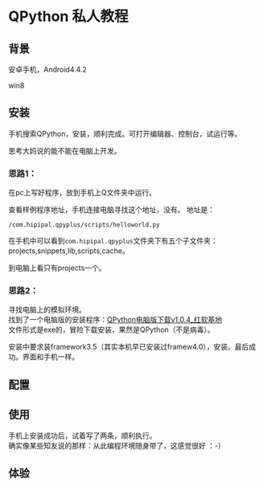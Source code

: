 # QPython 私人教程

## 背景

安卓手机，Android4.4.2  

win8

## 安装

手机搜索QPython，安装，顺利完成。可打开编辑器、控制台，试运行等。  

思考大妈说的能不能在电脑上开发。  

### 思路1：  
在pc上写好程序，放到手机上Q文件夹中运行。  

查看样例程序地址，手机连接电脑寻找这个地址，没有。 
地址是：

    /com.hipipal.qpyplus/scripts/helloworld.py

在手机中可以看到`com.hipipal.qpyplus`文件夹下有五个子文件夹： projects,snippets,lib,scripts,cache。  

到电脑上看只有projects一个。  

### 思路2：  
寻找电脑上的模拟环境。  
找到了一个电脑版的安装程序：[QPython电脑版下载v1.0.4_红软基地](http://www.rsdown.cn/down/37910.html)   
文件形式是exe的，冒险下载安装，果然是QPython（不是病毒）。  

安装中要求装framework3.5（其实本机早已安装过framew4.0），安装。最后成功。界面和手机一样。  

## 配置

## 使用

手机上安装成功后，试着写了两条，顺利执行。  
确实像某些知友说的那样：从此编程环境随身带了，这感觉很好 ：-） 

## 体验

